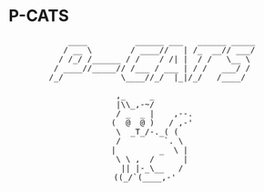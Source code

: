 # P-CATS

<pre align = "center">
    ____          ______ ___   ______ _____
   / __ \        / ____//   | /_  __// ___/
  / /_/ /______ / /    / /| |  / /   \__ \ 
 / ____//_____// /___ / ___ | / /   ___/ / 
/_/            \____//_/  |_|/_/   /____/  

 ,_     _        
 |\\_,-~/        
 / _  _ |    ,--.
(  @  @ )   / ,-'
 \  _T_/-._( (   
 /         `. \  
|         _  \ | 
 \ \ ,  /      | 
  || |-_\__   /  
 ((_/`(____,-'    

</pre>

